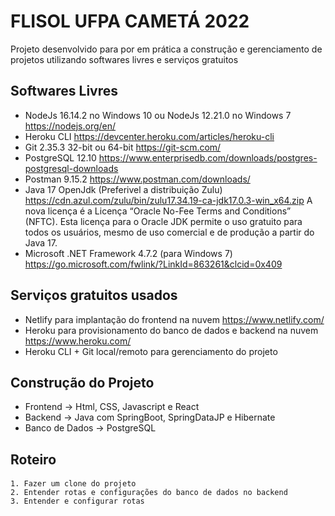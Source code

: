 
# FLISOL UFPA CAMETÁ 2022
Projeto desenvolvido para por em prática a construção e gerenciamento de projetos utilizando softwares livres e serviços gratuitos

## Softwares Livres 
- NodeJs 16.14.2 no Windows 10 ou NodeJs 12.21.0 no Windows 7 https://nodejs.org/en/
- Heroku CLI https://devcenter.heroku.com/articles/heroku-cli
- Git 2.35.3 32-bit ou 64-bit https://git-scm.com/
- PostgreSQL 12.10 https://www.enterprisedb.com/downloads/postgres-postgresql-downloads
- Postman 9.15.2 https://www.postman.com/downloads/
- Java 17 OpenJdk (Preferivel a distribuição Zulu) https://cdn.azul.com/zulu/bin/zulu17.34.19-ca-jdk17.0.3-win_x64.zip A nova licença é a Licença “Oracle No-Fee Terms and Conditions” (NFTC).  Esta licença para o Oracle JDK permite o uso gratuito para todos os usuários, mesmo de uso comercial e de produção a partir do Java 17.
- Microsoft .NET Framework 4.7.2 (para Windows 7) https://go.microsoft.com/fwlink/?LinkId=863261&clcid=0x409

## Serviços gratuitos usados
- Netlify para implantação do frontend na nuvem https://www.netlify.com/
- Heroku para provisionamento do banco de dados e backend na nuvem https://www.heroku.com/
- Heroku CLI + Git local/remoto para gerenciamento do projeto

## Construção do Projeto
- Frontend -> Html, CSS, Javascript e React
- Backend -> Java com SpringBoot, SpringDataJP e Hibernate
- Banco de Dados -> PostgreSQL

## Roteiro
  ####
    1. Fazer um clone do projeto
    2. Entender rotas e configurações do banco de dados no backend
    3. Entender e configurar rotas 
